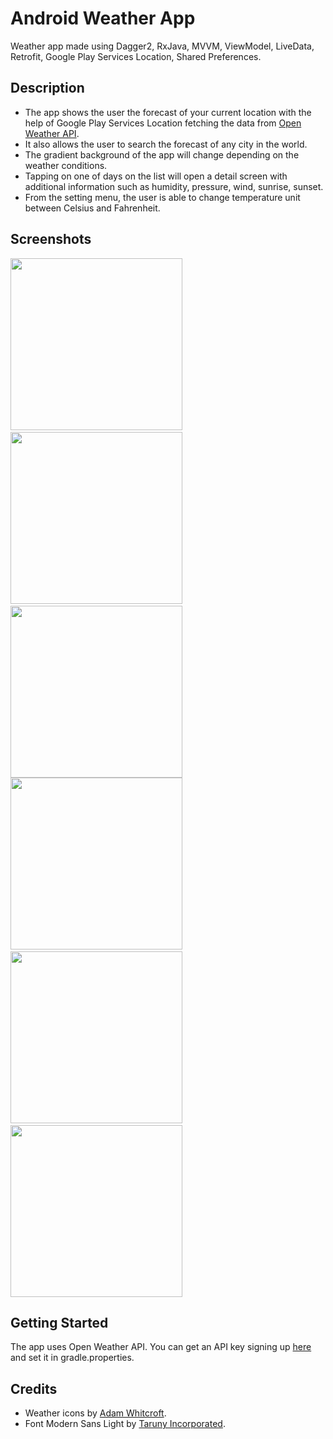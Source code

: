# Android Weather App
Weather app made using Dagger2, RxJava, MVVM, ViewModel, LiveData, Retrofit, Google Play Services Location, Shared Preferences.
## Description
- The app shows the user the forecast of your current location with the help of Google Play Services Location fetching the data from <a href="https://openweathermap.org/api" target="_blank">Open Weather API</a>.
- It also allows the user to search the forecast of any city in the world.
- The gradient background of the app will change depending on the weather conditions.
- Tapping on one of days on the list will open a detail screen with additional information such as humidity, pressure, wind, sunrise, sunset.
- From the setting menu, the user is able to change temperature unit between Celsius and Fahrenheit.

## Screenshots
<img src="https://github.com/simoneconigliaro/android_weather/blob/master/Screenshot_1.png" width="275"/>&nbsp;&nbsp;
<img src="https://github.com/simoneconigliaro/android_weather/blob/master/Screenshot_2.png" width="275"/>&nbsp;&nbsp;
<img src="https://github.com/simoneconigliaro/android_weather/blob/master/Screenshot_3.png" width="275"/>
<img src="https://github.com/simoneconigliaro/android_weather/blob/master/Screenshot_4.png" width="275"/>&nbsp;&nbsp;
<img src="https://github.com/simoneconigliaro/android_weather/blob/master/Screenshot_5.png" width="275"/>&nbsp;&nbsp;
<img src="https://github.com/simoneconigliaro/android_weather/blob/master/Screenshot_6.png" width="275"/>

## Getting Started
The app uses Open Weather API. You can get an API key signing up <a href="https://home.openweathermap.org/users/sign_up" target="_blank">here</a> and set it in gradle.properties.

## Credits
- Weather icons by <a href="https://adamwhitcroft.com/climacons/" target="_blank">Adam Whitcroft</a>.
- Font Modern Sans Light by <a href="https://www.dafont.com/modern-sans.font" target="_blank">Taruny Incorporated</a>.

